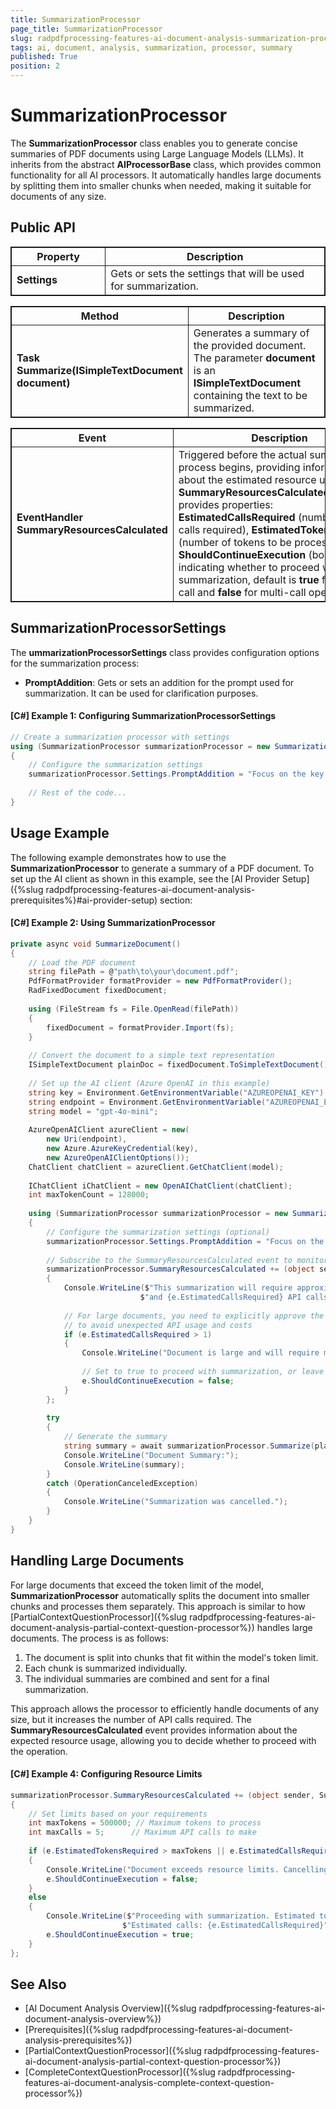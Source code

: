 ```yaml
---
title: SummarizationProcessor
page_title: SummarizationProcessor
slug: radpdfprocessing-features-ai-document-analysis-summarization-processor
tags: ai, document, analysis, summarization, processor, summary
published: True
position: 2
---
```

<style>
table, th, td {
	border: 1px solid;
}
table th:first-of-type {
	width: 30%;
}
table th:nth-of-type(2) {
	width: 70%;
} 
</style>

# SummarizationProcessor

The **SummarizationProcessor** class enables you to generate concise summaries of PDF documents using Large Language Models (LLMs). It inherits from the abstract **AIProcessorBase** class, which provides common functionality for all AI processors. It automatically handles large documents by splitting them into smaller chunks when needed, making it suitable for documents of any size.

## Public API

|Property|Description|
|---|---|
|**Settings**|Gets or sets the settings that will be used for summarization.|


|Method|Description|
|---|---|
|**Task<string> Summarize(ISimpleTextDocument document)**|Generates a summary of the provided document. The parameter **document** is an **ISimpleTextDocument** containing the text to be summarized.|


|Event|Description|
|---|---|
|**EventHandler<SummaryResourcesCalculatedEventArgs> SummaryResourcesCalculated**|Triggered before the actual summarization process begins, providing information about the estimated resource usage. The **SummaryResourcesCalculatedEventArgs** provides properties: **EstimatedCallsRequired** (number of API calls required), **EstimatedTokensRequired** (number of tokens to be processed), and **ShouldContinueExecution** (boolean flag indicating whether to proceed with summarization, default is **true** for single-call and **false** for multi-call operations).|

## SummarizationProcessorSettings

The **ummarizationProcessorSettings** class provides configuration options for the summarization process:

* **PromptAddition**: Gets or sets an addition for the prompt used for summarization. It can be used for clarification purposes.

#### __[C#] Example 1: Configuring SummarizationProcessorSettings__

```csharp
// Create a summarization processor with settings
using (SummarizationProcessor summarizationProcessor = new SummarizationProcessor(iChatClient, maxTokenCount))
{
    // Configure the summarization settings
    summarizationProcessor.Settings.PromptAddition = "Focus on the key points and main arguments. ";
    
    // Rest of the code...
}
```

## Usage Example

The following example demonstrates how to use the **SummarizationProcessor** to generate a summary of a PDF document. To set up the AI client as shown in this example, see the [AI Provider Setup]({%slug radpdfprocessing-features-ai-document-analysis-prerequisites%}#ai-provider-setup) section:

#### __[C#] Example 2: Using SummarizationProcessor__

```csharp
private async void SummarizeDocument()
{
    // Load the PDF document
    string filePath = @"path\to\your\document.pdf";
    PdfFormatProvider formatProvider = new PdfFormatProvider();
    RadFixedDocument fixedDocument;
    
    using (FileStream fs = File.OpenRead(filePath))
    {
        fixedDocument = formatProvider.Import(fs);
    }
    
    // Convert the document to a simple text representation
    ISimpleTextDocument plainDoc = fixedDocument.ToSimpleTextDocument();
    
    // Set up the AI client (Azure OpenAI in this example)
    string key = Environment.GetEnvironmentVariable("AZUREOPENAI_KEY");
    string endpoint = Environment.GetEnvironmentVariable("AZUREOPENAI_ENDPOINT");
    string model = "gpt-4o-mini";
    
    AzureOpenAIClient azureClient = new(
        new Uri(endpoint),
        new Azure.AzureKeyCredential(key),
        new AzureOpenAIClientOptions());
    ChatClient chatClient = azureClient.GetChatClient(model);
    
    IChatClient iChatClient = new OpenAIChatClient(chatClient);
    int maxTokenCount = 128000;
    
    using (SummarizationProcessor summarizationProcessor = new SummarizationProcessor(iChatClient, maxTokenCount))
    {
        // Configure the summarization settings (optional)
        summarizationProcessor.Settings.PromptAddition = "Focus on the key points and main arguments. ";
        
        // Subscribe to the SummaryResourcesCalculated event to monitor token usage
        summarizationProcessor.SummaryResourcesCalculated += (object sender, SummaryResourcesCalculatedEventArgs e) =>
        {
            Console.WriteLine($"This summarization will require approximately {e.EstimatedTokensRequired} tokens " +
                             $"and {e.EstimatedCallsRequired} API calls.");
            
            // For large documents, you need to explicitly approve the operation
            // to avoid unexpected API usage and costs
            if (e.EstimatedCallsRequired > 1)
            {
                Console.WriteLine("Document is large and will require multiple API calls.");
                
                // Set to true to proceed with summarization, or leave as false to cancel
                e.ShouldContinueExecution = false;
            }
        };
        
        try
        {
            // Generate the summary
            string summary = await summarizationProcessor.Summarize(plainDoc);
            Console.WriteLine("Document Summary:");
            Console.WriteLine(summary);
        }
        catch (OperationCanceledException)
        {
            Console.WriteLine("Summarization was cancelled.");
        }
    }
}
```
## Handling Large Documents

For large documents that exceed the token limit of the model, **SummarizationProcessor** automatically splits the document into smaller chunks and processes them separately. This approach is similar to how [PartialContextQuestionProcessor]({%slug radpdfprocessing-features-ai-document-analysis-partial-context-question-processor%}) handles large documents. The process is as follows:

1. The document is split into chunks that fit within the model's token limit.
2. Each chunk is summarized individually.
3. The individual summaries are combined and sent for a final summarization.

This approach allows the processor to efficiently handle documents of any size, but it increases the number of API calls required. The **SummaryResourcesCalculated** event provides information about the expected resource usage, allowing you to decide whether to proceed with the operation.

#### __[C#] Example 4: Configuring Resource Limits__

```csharp
summarizationProcessor.SummaryResourcesCalculated += (object sender, SummaryResourcesCalculatedEventArgs e) =>
{
    // Set limits based on your requirements
    int maxTokens = 500000; // Maximum tokens to process
    int maxCalls = 5;      // Maximum API calls to make
    
    if (e.EstimatedTokensRequired > maxTokens || e.EstimatedCallsRequired > maxCalls)
    {
        Console.WriteLine("Document exceeds resource limits. Cancelling summarization.");
        e.ShouldContinueExecution = false;
    }
    else
    {
        Console.WriteLine($"Proceeding with summarization. Estimated tokens: {e.EstimatedTokensRequired}, " +
                         $"Estimated calls: {e.EstimatedCallsRequired}");
        e.ShouldContinueExecution = true;
    }
};
```
## See Also

* [AI Document Analysis Overview]({%slug radpdfprocessing-features-ai-document-analysis-overview%})
* [Prerequisites]({%slug radpdfprocessing-features-ai-document-analysis-prerequisites%})
* [PartialContextQuestionProcessor]({%slug radpdfprocessing-features-ai-document-analysis-partial-context-question-processor%})
* [CompleteContextQuestionProcessor]({%slug radpdfprocessing-features-ai-document-analysis-complete-context-question-processor%})

